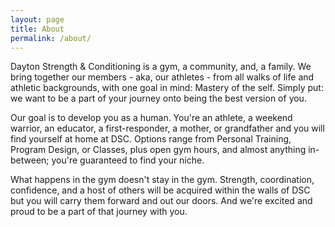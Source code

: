 ```yaml
---
layout: page
title: About
permalink: /about/
---
```


Dayton Strength & Conditioning is a gym, a community, and, a family.  We bring together our members - aka, our athletes - from all walks of life and athletic backgrounds, with one goal in mind: Mastery of the self.  Simply put: we want to be a part of your journey onto being the best version of you.

Our goal is to develop you as a human.  You're an athlete, a weekend warrior, an educator, a first-responder, a mother, or grandfather and you will find yourself at home at DSC.  Options range from Personal Training, Program Design, or Classes, plus open gym hours, and almost anything in-between; you're guaranteed to find your niche.

What happens in the gym doesn't stay in the gym.  Strength, coordination, confidence, and a host of others will be acquired within the walls of DSC but you will carry them forward and out our doors.  And we're excited and proud to be a part of that journey with you.

